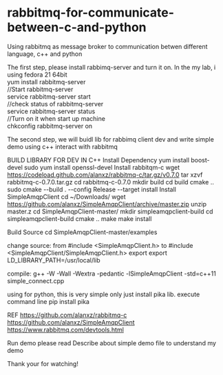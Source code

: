 # rabbitmq-for-communicate-between-c-and-python
Using rabbitmq as message broker to communication betwen different language, c++ and python

The first step, please install rabbimq-server and turn it on. In the my lab, i using fedora 21 64bit		
yum install rabbitmq-server											
//Start rabbitmq-server												
service rabbitmq-server start											
//check status of rabbitmq-server										
service rabbitmq-server status											
//Turn on it when start up machine										
chkconfig rabbitmq-server on											

The second step, we will buidl lib for rabbimq client dev and write simple demo using c++ interact with rabbitmq

BUILD LIBRARY FOR DEV IN C++
Install Dependency
yum install boost-devel
sudo yum install openssl-devel
Install rabbitqm-c
wget https://codeload.github.com/alanxz/rabbitmq-c/tar.gz/v0.7.0
tar xzvf rabbitmq-c-0.7.0.tar.gz
cd rabbitmq-c-0.7.0
mkdir build
cd build
cmake ..
sudo cmake --build . --config Release --target install
Install SimpleAmqpClient
cd ~/Downloads/
wget https://github.com/alanxz/SimpleAmqpClient/archive/master.zip
unzip master.z
cd SimpleAmqpClient-master/
mkdir simpleamqpclient-build
cd simpleamqpclient-build
cmake ..
make
make install

Build Source
cd SimpleAmqpClient-master/examples

change source: 
from #include <SimpleAmqpClient.h> to #include <SimpleAmqpClient/SimpleAmqpClient.h>
export export LD_LIBRARY_PATH=/usr/local/lib
	

compile: g++ -W -Wall -Wextra -pedantic -lSimpleAmqpClient -std=c++11 simple_connect.cpp

using for python, this is very simple
only just install pika lib. execute command line
pip install pika

REF 
https://github.com/alanxz/rabbitmq-c
https://github.com/alanxz/SimpleAmqpClient
https://www.rabbitmq.com/devtools.html

Run demo
please read Describe about simple demo file to understand my demo

Thank your for watching!
